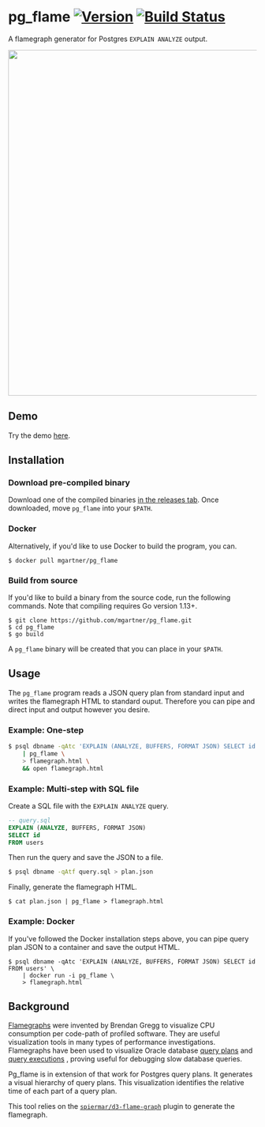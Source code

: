 # pg_flame [![Version](https://img.shields.io/badge/version-v1.1-blue.svg)](https://github.com/mgartner/pg_flame/releases) [![Build Status](https://travis-ci.com/mgartner/pg_flame.svg?branch=master)](https://travis-ci.com/mgartner/pg_flame)

A flamegraph generator for Postgres `EXPLAIN ANALYZE` output.

<a href="https://mgartner.github.io/pg_flame/flamegraph.html">
  <img width="700" src="https://user-images.githubusercontent.com/1128750/67738754-16f0c300-f9cd-11e9-8fc2-6acc6f288841.png">
</a>

## Demo

Try the demo [here](https://mgartner.github.io/pg_flame/flamegraph.html).

## Installation

### Download pre-compiled binary

Download one of the compiled binaries [in the releases
tab](https://github.com/mgartner/pg_flame/releases). Once downloaded, move
`pg_flame` into your `$PATH`.

### Docker

Alternatively, if you'd like to use Docker to build the program, you can.

```
$ docker pull mgartner/pg_flame
```

### Build from source

If you'd like to build a binary from the source code, run the following
commands. Note that compiling requires Go version 1.13+.

```
$ git clone https://github.com/mgartner/pg_flame.git
$ cd pg_flame
$ go build
```

A `pg_flame` binary will be created that you can place in your `$PATH`.

## Usage

The `pg_flame` program reads a JSON query plan from standard input and writes
the flamegraph HTML to standard ouput. Therefore you can pipe and direct input
and output however you desire.

### Example: One-step

```bash
$ psql dbname -qAtc 'EXPLAIN (ANALYZE, BUFFERS, FORMAT JSON) SELECT id FROM users' \
    | pg_flame \
    > flamegraph.html \
    && open flamegraph.html
```

### Example: Multi-step with SQL file

Create a SQL file with the `EXPLAIN ANALYZE` query.

```sql
-- query.sql
EXPLAIN (ANALYZE, BUFFERS, FORMAT JSON)
SELECT id
FROM users
```

Then run the query and save the JSON to a file.

```bash
$ psql dbname -qAtf query.sql > plan.json
```

Finally, generate the flamegraph HTML.

```
$ cat plan.json | pg_flame > flamegraph.html
```

### Example: Docker

If you've followed the Docker installation steps above, you can pipe query plan
JSON to a container and save the output HTML.

```
$ psql dbname -qAtc 'EXPLAIN (ANALYZE, BUFFERS, FORMAT JSON) SELECT id FROM users' \
    | docker run -i pg_flame \
    > flamegraph.html
```

## Background

[Flamegraphs](http://www.brendangregg.com/flamegraphs.html) were invented by
Brendan Gregg to visualize CPU consumption per code-path of profiled software.
They are useful visualization tools in many types of performance
investigations. Flamegraphs have been used to visualize Oracle database
[query
plans](https://blog.tanelpoder.com/posts/visualizing-sql-plan-execution-time-with-flamegraphs/)
and [query
executions](https://externaltable.blogspot.com/2014/05/flame-graphs-for-oracle.html)
, proving useful for debugging slow database queries.

Pg_flame is in extension of that work for Postgres query plans. It generates a
visual hierarchy of query plans. This visualization identifies the relative
time of each part of a query plan.

This tool relies on the
[`spiermar/d3-flame-graph`](https://github.com/spiermar/d3-flame-graph) plugin to
generate the flamegraph.
